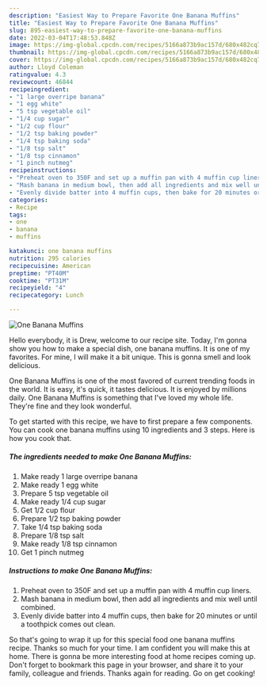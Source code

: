 ```yaml
---
description: "Easiest Way to Prepare Favorite One Banana Muffins"
title: "Easiest Way to Prepare Favorite One Banana Muffins"
slug: 895-easiest-way-to-prepare-favorite-one-banana-muffins
date: 2022-03-04T17:48:53.848Z
image: https://img-global.cpcdn.com/recipes/5166a873b9ac157d/680x482cq70/one-banana-muffins-recipe-main-photo.jpg
thumbnail: https://img-global.cpcdn.com/recipes/5166a873b9ac157d/680x482cq70/one-banana-muffins-recipe-main-photo.jpg
cover: https://img-global.cpcdn.com/recipes/5166a873b9ac157d/680x482cq70/one-banana-muffins-recipe-main-photo.jpg
author: Lloyd Coleman
ratingvalue: 4.3
reviewcount: 46844
recipeingredient:
- "1 large overripe banana"
- "1 egg white"
- "5 tsp vegetable oil"
- "1/4 cup sugar"
- "1/2 cup flour"
- "1/2 tsp baking powder"
- "1/4 tsp baking soda"
- "1/8 tsp salt"
- "1/8 tsp cinnamon"
- "1 pinch nutmeg"
recipeinstructions:
- "Preheat oven to 350F and set up a muffin pan with 4 muffin cup liners."
- "Mash banana in medium bowl, then add all ingredients and mix well until combined."
- "Evenly divide batter into 4 muffin cups, then bake for 20 minutes or until a toothpick comes out clean."
categories:
- Recipe
tags:
- one
- banana
- muffins

katakunci: one banana muffins 
nutrition: 295 calories
recipecuisine: American
preptime: "PT40M"
cooktime: "PT31M"
recipeyield: "4"
recipecategory: Lunch

---
```



![One Banana Muffins](https://img-global.cpcdn.com/recipes/5166a873b9ac157d/680x482cq70/one-banana-muffins-recipe-main-photo.jpg)

Hello everybody, it is Drew, welcome to our recipe site. Today, I'm gonna show you how to make a special dish, one banana muffins. It is one of my favorites. For mine, I will make it a bit unique. This is gonna smell and look delicious.

One Banana Muffins is one of the most favored of current trending foods in the world. It is easy, it's quick, it tastes delicious. It is enjoyed by millions daily. One Banana Muffins is something that I've loved my whole life. They're fine and they look wonderful.




To get started with this recipe, we have to first prepare a few components. You can cook one banana muffins using 10 ingredients and 3 steps. Here is how you cook that.

<!--inarticleads1-->

##### The ingredients needed to make One Banana Muffins:

1. Make ready 1 large overripe banana
1. Make ready 1 egg white
1. Prepare 5 tsp vegetable oil
1. Make ready 1/4 cup sugar
1. Get 1/2 cup flour
1. Prepare 1/2 tsp baking powder
1. Take 1/4 tsp baking soda
1. Prepare 1/8 tsp salt
1. Make ready 1/8 tsp cinnamon
1. Get 1 pinch nutmeg




<!--inarticleads2-->

##### Instructions to make One Banana Muffins:

1. Preheat oven to 350F and set up a muffin pan with 4 muffin cup liners.
1. Mash banana in medium bowl, then add all ingredients and mix well until combined.
1. Evenly divide batter into 4 muffin cups, then bake for 20 minutes or until a toothpick comes out clean.




So that's going to wrap it up for this special food one banana muffins recipe. Thanks so much for your time. I am confident you will make this at home. There is gonna be more interesting food at home recipes coming up. Don't forget to bookmark this page in your browser, and share it to your family, colleague and friends. Thanks again for reading. Go on get cooking!
